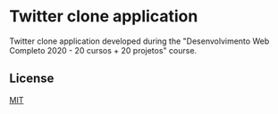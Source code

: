 # Twitter clone application

Twitter clone application developed during the "Desenvolvimento Web Completo 2020 - 20 cursos + 20 projetos" course.

## License
[MIT](https://choosealicense.com/licenses/mit/)